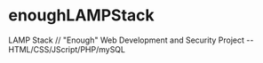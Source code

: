 # enoughLAMPStack
LAMP Stack // "Enough" Web Development and Security Project -- HTML/CSS/JScript/PHP/mySQL
